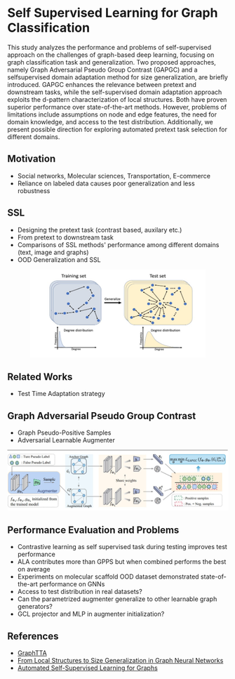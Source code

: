 # Self Supervised Learning for Graph Classification

This study analyzes the performance and problems of self-supervised approach on the challenges of graph-based deep learning, focusing on graph classification task and generalization. Two proposed approaches, namely Graph Adversarial Pseudo Group Contrast (GAPGC) and a selfsupervised domain adaptation method for size generalization, are briefly introduced. GAPGC enhances the relevance between pretext and downstream tasks, while the self-supervised domain adaptation approach exploits the d-pattern characterization of local structures. Both have proven superior performance over state-of-the-art methods. However, problems of limitations include assumptions on node and edge features, the need for domain knowledge, and access to the test distribution. Additionally, we present possible direction for exploring automated pretext task selection for different domains.

## Motivation

* Social networks, Molecular sciences, Transportation, E-commerce
* Reliance on labeled data causes poor generalization and less robustness

## SSL

* Designing the pretext task (contrast based, auxilary etc.)
* From pretext to downstream task
* Comparisons of SSL methods' performance among different domains (text, image and graphs)
* OOD Generalization and SSL

<p align="center">
    <img width=400 height=200 src="https://github.com/hasanselimyagci/ml-seminar-ssl-graphs/blob/main/img/SizeGen.jpg">
  </p>

## Related Works

* Test Time Adaptation strategy

## Graph Adversarial Pseudo Group Contrast

* Graph Pseudo-Positive Samples
* Adversarial Learnable Augmenter

<p align="center">
    <img src="https://github.com/hasanselimyagci/ml-seminar-ssl-graphs/blob/main/img/tta.jpg">
  </p>


## Performance Evaluation and Problems

* Contrastive learning as self supervised task during testing improves test performance
* ALA contributes more than GPPS but when combined performs the best on average
* Experiments on molecular scaffold OOD dataset demonstrated state-of-the-art performance on GNNs
* Access to test distribution in real datasets?
* Can the parametrized augmenter generalize to other learnable graph generators?
* GCL projector and MLP in augmenter initialization?

## References
* [GraphTTA](https://arxiv.org/abs/2208.09126 "Test Time Adaptation on Graph Neural Networks")
* [From Local Structures to Size Generalization in Graph Neural Networks](https://arxiv.org/abs/2010.08853)
* [Automated Self-Supervised Learning for Graphs](https://arxiv.org/abs/2106.05470)
